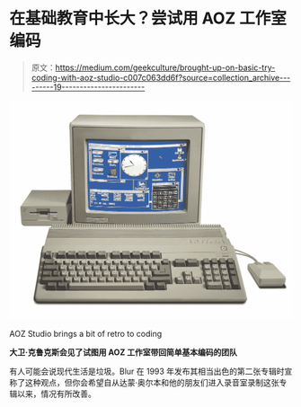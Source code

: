 # 在基础教育中长大？尝试用 AOZ 工作室编码

> 原文：<https://medium.com/geekculture/brought-up-on-basic-try-coding-with-aoz-studio-c007c063dd6f?source=collection_archive---------19----------------------->

![](img/6396381c95a0644ac67461763db59171.png)

AOZ Studio brings a bit of retro to coding

**大卫·克鲁克斯会见了试图用 AOZ 工作室带回简单基本编码的团队**

有人可能会说现代生活是垃圾。Blur 在 1993 年发布其相当出色的第二张专辑时宣称了这种观点，但你会希望自从达蒙·奥尔本和他的朋友们进入录音室录制这张专辑以来，情况有所改善。